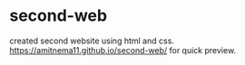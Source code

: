# second-web
created second website using html and css.
https://amitnema11.github.io/second-web/      for quick preview.
